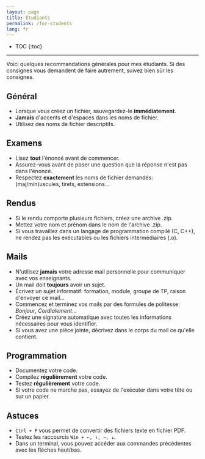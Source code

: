 ```yaml
---
layout: page
title: Étudiants
permalink: /for-students
lang: fr
---
```


* TOC
{:toc}
---

Voici quelques recommandations générales pour mes étudiants. Si des consignes vous demandent de faire autrement, suivez bien sûr les consignes.

## Général
- Lorsque vous créez un fichier, sauvegardez-le **immédiatement**.
- **Jamais** d'accents et d'espaces dans les noms de fichier.
- Utilisez des noms de fichier descriptifs.

## Examens
- Lisez **tout** l'énoncé avant de commencer.
- Assurez-vous avant de poser une question que la réponse n'est pas dans l'énoncé.
- Respectez **exactement** les noms de fichier demandés: (maj/min)uscules, tirets, extensions...

## Rendus
- Si le rendu comporte plusieurs fichiers, créez une archive .zip.
- Mettez votre nom et prénom dans le nom de l'archive .zip.
- Si vous travaillez dans un langage de programmation compilé (C, C++), ne rendez pas les exécutables ou les fichiers intermédiaires (.o).

## Mails
- N'utilisez **jamais** votre adresse mail personnelle pour communiquer avec vos enseignants.
- Un mail doit **toujours** avoir un sujet.
- Écrivez un sujet informatif: formation, module, groupe de TP, raison d'envoyer ce mail...
- Commencez et terminez vos mails par des formules de politesse: *Bonjour*, *Cordialement*...
- Créez une signature automatique avec toutes les informations nécessaires pour vous identifier.
- Si vous avez une pièce jointe, décrivez dans le corps du mail ce qu'elle contient.

## Programmation
- Documentez votre code.
- Compilez **régulièrement** votre code.
- Testez **régulièrement** votre code.
- Si votre code ne marche pas, essayez de l'exécuter dans votre tête ou sur un papier.

## Astuces
- `Ctrl + P` vous permet de convertir des fichiers texte en fichier PDF.
- Testez les raccourcis `Win + ←, ↑, →, ↓`.
- Dans un terminal, vous pouvez accéder aux commandes précédentes avec les flèches haut/bas.
